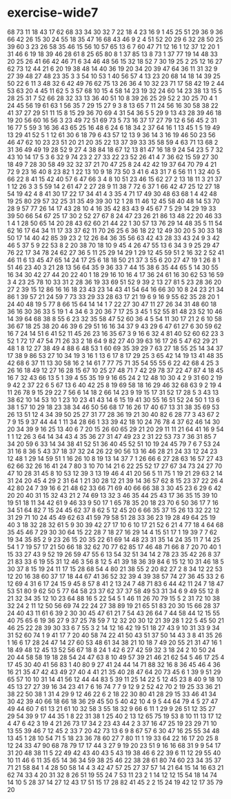 # exercise-wide7
68
73
11
18
43
17
62
68
33
34
30
32
7
22
18
4
23
16
9
1
45
25
51
29
36
9
36
66
42
26
15
30
24
55
18
35
47
16
68
43
46
9
2
4
51
52
20
29
6
32
28
50
25
39
60
3
23
26
58
35
46
15
56
10
57
65
13
6
7
60
47
71
12
16
1
12
37
12
20
1
31
46
6
19
18
39
46
28
61
8
25
65
80
8
1
37
85
13
8
73
1
37
77
19
14
48
33
20
25
26
41
66
42
46
71
6
34
46
48
56
15
32
18
52
7
30
19
25
2
25
12
16
27
62
73
12
44
21
6
20
19
38
48
14
40
36
19
20
34
20
39
47
64
36
11
31
32
9
27
39
48
27
48
23
35
3
3
54
10
53
1
40
56
57
4
13
23
20
68
14
18
14
39
25
50
22
6
11
3
48
32
6
42
49
76
62
75
13
26
36
4
10
32
23
71
17
58
42
19
2
44
53
63
20
4
45
11
62
5
3
57
68
10
15
4
58
14
23
19
32
24
60
14
23
38
13
15
5
28
25
31
7
52
66
28
32
33
13
36
40
51
10
8
39
26
25
29
52
2
30
25
70
4
1
24
45
56
19
61
63
1
56
35
7
29
15
27
9
3
8
13
65
7
11
24
56
16
30
58
38
22
41
37
27
29
51
11
15
8
15
29
36
70
69
4
31
54
36
5
5
29
9
13
43
28
39
46
18
19
20
56
60
16
56
3
23
49
72
51
69
73
5
73
16
37
17
27
79
12
6
56
45
2
31
16
77
5
59
3
16
36
43
65
25
16
48
6
24
6
18
34
2
37
64
16
1
13
45
1
5
19
49
13
29
41
52
5
1
12
61
30
6
18
79
6
43
57
12
13
9
36
14
3
16
19
46
50
23
56
46
47
62
10
23
23
51
20
21
20
35
22
13
37
39
33
35
58
59
4
63
71
13
68
2
31
36
49
49
19
28
52
9
27
4
38
84
18
67
12
13
81
47
16
18
9
24
54
23
5
7
32
43
10
14
17
5
3
6
32
9
74
23
2
27
33
22
23
52
26
41
4
7
36
62
15
59
27
30
18
49
7
28
30
58
49
32
32
37
21
70
47
25
8
24
42
42
19
37
64
70
79
4
21
72
9
23
16
40
8
23
82
1
22
13
10
9
18
73
50
3
41
6
43
31
7
6
56
11
1
32
40
5
66
22
8
41
15
42
40
57
6
47
66
3
4
8
10
51
23
46
15
62
27
2
13
18
11
3
21
37
1
12
26
3
3
5
59
14
2
61
47
2
27
28
9
11
38
7
72
6
37
1
66
42
47
25
12
27
18
54
19
42
4
8
41
30
17
22
17
34
41
4
3
35
4
71
17
49
30
48
63
68
1
4
42
48
19
25
80
29
57
32
25
31
35
49
39
30
12
1
28
11
46
12
45
58
40
48
14
53
70
28
9
57
77
26
14
17
43
28
10
4
16
35
42
83
43
9
45
67
7
5
29
14
29
19
33
39
50
66
54
67
25
17
30
2
52
27
67
8
24
47
23
26
21
86
13
48
22
20
46
33
1
4
1
28
50
65
14
20
28
43
62
60
21
44
22
1
30
57
13
76
29
14
48
35
5
11
54
62
16
17
64
34
11
17
33
37
62
11
70
26
25
6
36
18
22
12
49
30
20
5
30
33
18
50
17
14
40
42
85
39
23
2
12
26
84
36
35
56
63
42
43
28
33
43
24
9
3
42
46
5
37
5
9
22
53
8
2
20
38
70
18
10
9
45
4
26
47
55
13
6
34
3
9
25
29
47
76
22
17
34
78
24
62
27
36
5
11
25
29
14
29
1
29
12
45
59
51
2
16
32
2
52
41
46
11
6
13
45
47
65
14
24
17
25
6
18
18
50
21
37
3
55
6
20
27
47
19
1
26
8
1
51
46
23
40
3
21
28
13
56
64
35
9
36
33
7
44
15
38
6
35
44
65
5
14
30
55
16
34
30
42
27
44
20
22
40
1
18
29
16
10
16
4
17
36
24
61
16
30
62
53
16
59
3
4
23
25
78
10
33
31
2
28
36
19
33
69
51
52
9
39
2
13
27
81
5
23
28
36
20
27
2
39
15
12
86
16
16
18
23
43
23
14
43
41
54
64
16
66
30
10
8
24
23
21
34
86
1
39
57
21
24
59
7
73
33
29
33
28
63
17
21
19
6
9
16
9
55
62
35
28
20
1
24
40
48
19
5
77
8
66
15
64
14
14
1
7
22
27
30
47
11
27
26
34
31
48
60
18
36
16
30
36
33
5
19
1
4
34
6
3
20
36
7
17
25
3
45
1
52
55
81
48
23
52
10
46
14
39
64
68
38
8
55
6
23
32
35
58
47
52
60
36
4
5
54
11
30
17
21
2
6
10
58
36
67
18
25
38
20
46
39
6
29
51
16
16
34
37
9
43
29
6
47
61
27
6
30
59
62
16
7
24
14
51
6
41
52
11
45
26
23
16
35
67
3
9
16
6
32
4
81
40
52
60
62
23
3
52
1
72
17
47
54
71
26
33
2
18
64
9
82
27
40
39
63
16
17
26
5
47
62
29
21
48
1
8
12
27
38
49
4
88
6
48
53
1
60
69
35
39
29
7
63
27
18
55
25
14
34
37
17
38
9
86
53
27
10
34
19
3
16
1
13
6
17
8
17
29
25
3
65
42
14
19
13
41
48
35
42
68
6
37
11
13
30
58
16
2
14
61
7
77
75
71
35
54
55
55
6
22
42
68
4
25
3
26
16
18
49
12
27
16
28
15
67
10
25
27
48
71
7
42
29
78
37
22
47
87
4
18
45
16
7
32
43
66
13
5
1
39
4
55
35
19
9
16
65
24
2
12
48
10
30
4
2
9
31
60
2
19
9
42
2
37
22
6
5
67
13
6
40
42
25
8
19
69
58
18
16
29
46
32
68
63
9
2
19
4
11
26
78
9
15
29
22
7
56
6
14
18
2
66
14
23
9
19
15
17
31
52
17
28
5
3
43
13
38
62
10
14
53
10
1
23
10
23
41
43
14
6
15
19
41
30
55
16
51
52
24
50
1
13
6
38
1
57
10
29
18
23
38
34
46
50
56
68
17
16
26
17
40
67
13
31
38
35
69
53
26
13
51
12
4
34
39
50
25
27
31
77
28
36
19
21
30
40
82
6
28
77
3
43
67
2
7
9
15
9
37
44
44
1
11
34
28
66
1
33
39
42
18
10
24
76
78
4
37
62
46
14
30
20
34
39
9
16
25
13
40
6
7
20
15
26
60
65
29
21
20
29
11
11
21
64
41
16
9
54
1
1
12
26
3
64
14
34
43
4
35
36
27
31
47
49
23
2
31
22
53
73
7
36
31
85
7
34
20
59
6
33
14
34
38
41
52
51
36
40
45
52
51
10
19
24
45
79
7
6
7
53
24
31
16
8
36
5
43
37
18
37
32
24
26
22
90
56
13
16
46
28
21
24
33
12
24
23
12
48
1
29
14
59
51
1
16
26
10
8
19
13
14
37
7
1
26
66
6
27
28
63
16
57
27
43
62
66
32
26
16
41
24
7
80
3
10
70
14
21
6
22
25
52
17
27
67
34
73
24
27
70
47
10
28
31
45
8
10
53
12
39
3
13
19
46
4
41
20
56
5
11
75
1
19
21
29
63
2
14
31
24
20
45
4
29
2
31
64
1
21
30
28
12
21
39
14
36
57
62
8
15
23
37
22
26
4
42
80
24
7
39
16
6
21
48
62
33
66
71
69
40
66
66
38
3
30
45
23
6
29
6
42
20
20
40
31
15
32
43
21
2
74
69
13
32
3
46
35
44
25
43
17
36
35
15
39
10
19
51
18
11
34
42
61
9
46
33
9
50
17
1
65
78
35
20
18
23
70
6
50
36
17
7
16
34
51
64
82
7
15
24
45
62
37
8
62
5
12
45
20
6
66
35
37
15
26
13
32
22
12
31
29
71
10
24
45
49
62
63
41
59
79
58
51
28
33
36
23
19
28
49
64
25
19
40
3
18
32
28
32
61
5
9
30
39
42
27
17
10
6
10
17
21
52
6
21
4
77
18
4
64
68
35
45
46
7
29
30
30
64
15
22
28
7
18
27
16
29
14
4
15
51
17
1
19
39
7
7
62
19
34
35
85
2
9
23
26
15
20
35
22
61
69
14
48
23
31
35
14
24
35
11
7
14
25
54
1
7
19
57
17
21
50
66
18
32
62
70
77
62
85
17
46
48
71
66
8
7
20
70
40
1
15
33
27
43
9
52
19
26
59
47
55
6
13
54
32
51
34
14
2
78
23
35
42
26
8
37
21
83
33
6
19
55
31
12
46
3
56
8
12
5
41
39
18
36
39
84
6
15
12
10
31
46
18
5
30
37
8
15
19
24
11
17
15
28
68
54
4
80
21
38
55
2
20
82
27
2
8
34
12
22
53
12
20
16
38
60
37
17
18
44
67
41
36
52
32
39
4
39
38
57
74
27
36
45
33
2
6
12
69
4
31
6
17
24
15
9
45
8
57
8
41
2
13
24
7
48
71
83
6
44
42
11
24
7
18
47
53
51
80
9
62
50
5
77
64
58
23
37
62
37
37
58
49
53
31
34
6
9
49
55
12
8
21
32
34
35
12
10
23
64
88
16
5
22
54
5
1
46
11
26
70
79
15
5
2
31
72
10
38
32
24
2
11
12
50
56
69
74
22
24
27
38
89
19
21
65
51
83
20
30
15
66
28
37
24
40
43
11
61
6
39
2
30
30
45
47
61
21
7
54
43
26
64
7
44
58
44
12
15
55
40
75
65
6
19
36
27
9
37
25
78
59
7
12
32
20
30
12
21
39
28
1
22
5
45
50
21
46
25
22
28
39
30
33
6
7
55
3
2
14
12
16
42
19
51
18
27
43
9
10
31
33
9
34
31
52
60
74
1
9
41
17
7
20
40
58
74
22
41
50
43
51
37
50
14
43
3
8
41
35
26
1
16
6
17
28
24
47
14
27
60
53
48
61
34
38
21
10
18
7
49
20
55
21
31
47
16
1
18
49
48
12
45
13
52
56
67
18
8
24
1
42
6
27
42
59
32
3
18
24
2
10
50
24
20
44
58
58
19
18
28
54
24
47
63
8
10
49
57
39
21
46
21
62
54
5
46
17
25
4
17
45
30
40
41
56
83
1
40
80
9
27
41
24
44
14
71
88
32
16
8
36
45
46
4
36
16
21
35
47
42
43
49
27
40
4
41
21
35
40
28
47
64
20
73
45
6
1
39
9
51
29
65
57
10
10
31
14
41
56
12
44
44
83
5
39
11
25
14
22
5
12
45
23
8
40
9
18
10
45
13
27
27
39
16
34
23
41
7
6
16
74
7
7
9
12
9
2
52
42
70
2
19
25
33
36
21
38
22
50
38
1
31
4
29
9
12
46
22
6
2
18
22
30
80
41
28
29
15
33
46
41
34
30
42
39
40
66
18
66
18
36
29
45
50
5
40
42
10
4
9
5
44
64
79
4
5
27
47
49
44
60
7
61
13
21
61
10
32
58
3
55
18
32
9
66
6
11
1
29
9
26
51
12
35
27
29
54
39
9
17
44
35
1
8
22
31
38
1
25
40
2
13
12
65
75
19
53
8
10
11
13
17
12
4
47
6
42
3
19
4
21
26
73
17
34
2
23
43
44
2
3
37
16
47
25
19
23
29
71
10
13
55
39
46
7
12
45
2
33
7
20
42
73
13
6
9
8
67
57
6
30
47
16
25
55
34
48
13
45
1
28
10
54
71
5
18
23
36
78
60
27
7
80
11
1
19
33
64
22
16
17
20
25
8
12
24
33
47
90
68
78
79
17
17
44
3
27
9
19
20
23
51
9
16
16
68
31
9
9
54
17
31
20
48
38
11
5
22
49
42
43
40
43
5
43
19
38
46
6
22
39
6
11
12
29
55
40
10
11
46
6
11
35
65
14
36
34
59
38
25
46
22
38
28
61
80
74
60
23
34
35
37
71
21
58
84
1
4
28
50
58
14
4
3
42
47
57
25
27
37
57
14
21
64
15
14
16
63
21
62
74
33
4
20
31
32
8
26
51
19
55
24
7
53
11
23
2
1
14
12
12
15
54
18
14
74
14
10
5
28
37
14
27
12
43
17
51
15
17
28
82
41
45
2
2
15
24
19
42
12
17
35
79
20
